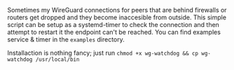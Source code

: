 Sometimes my WireGuard connections for peers that are behind firewalls or routers get dropped and they become inaccesible from outside. This simple script can be setup as a systemd-timer to check the connection and then attempt to restart it the endpoint can't be reached. You can find examples service & timer in the `examples` directory.

Installaction is nothing fancy; just run `chmod +x wg-watchdog && cp wg-watchdog /usr/local/bin` 
